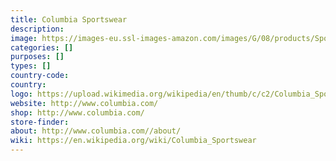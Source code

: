 ```yaml
---
title: Columbia Sportswear
description:
image: https://images-eu.ssl-images-amazon.com/images/G/08/products/Sports/Logos/2015-11Relaunch/Logo_0074_Columbia
categories: []
purposes: []
types: []
country-code:
country:
logo: https://upload.wikimedia.org/wikipedia/en/thumb/c/c2/Columbia_Sportswear_Co_logo.svg/200px-Columbia_Sportswear_Co_logo.svg.png
website: http://www.columbia.com/
shop: http://www.columbia.com/
store-finder:
about: http://www.columbia.com//about/
wiki: https://en.wikipedia.org/wiki/Columbia_Sportswear
---
```


